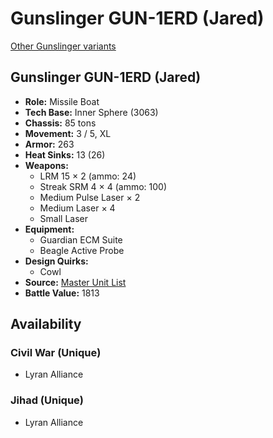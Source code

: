 # Gunslinger GUN-1ERD (Jared) 

[Other Gunslinger variants](../gunslinger.md) 

## Gunslinger GUN-1ERD (Jared) 

- **Role:** Missile Boat 
- **Tech Base:** Inner Sphere (3063) 
- **Chassis:** 85 tons 
- **Movement:** 3 / 5, XL 
- **Armor:** 263 
- **Heat Sinks:** 13 (26) 
- **Weapons:** 
  - LRM 15 × 2 (ammo: 24) 
  - Streak SRM 4 × 4 (ammo: 100) 
  - Medium Pulse Laser × 2 
  - Medium Laser × 4 
  - Small Laser 
- **Equipment:** 
  - Guardian ECM Suite 
  - Beagle Active Probe 
- **Design Quirks:** 
  - Cowl 
- **Source:** [Master Unit List](http://masterunitlist.info/Unit/Details/1348) 
- **Battle Value:** 1813 

## Availability 

### Civil War (Unique) 

- Lyran Alliance 

### Jihad (Unique) 

- Lyran Alliance 

